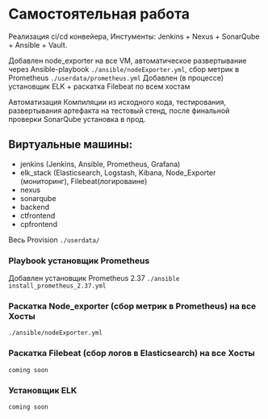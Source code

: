 # Самостоятельная работа
Реализация ci/cd конвейера, Инстументы: Jenkins + Nexus + SonarQube + Ansible + Vault.

Добавлен node_exporter на все VM, автоматическое развертывание через Ansible-playbook `./ansible/nodeExporter.yml`, сбор метрик в Prometheus `./userdata/prometheus.yml`
Добавлен (в процессе) установщик ELK + раскатка Filebeat по всем хостам

Автоматизация Компиляции из исходного кода, тестирования, развертывания артефакта на тестовый стенд, после финальной проверки SonarQube установка в прод.

## Виртуальные машины:
- jenkins (Jenkins, Ansible, Prometheus, Grafana)
- elk_stack (Elasticsearch, Logstash, Kibana, Node_Exporter (мониторинг), Filebeat(логироваине)
- nexus
- sonarqube
- backend
- ctfrontend
- cpfrontend

Весь Provision `./userdata/`

### Playbook установщик Prometheus
Добавлен установщик Prometheus 2.37 `./ansible install_prometheus_2.37.yml`

### Раскатка Node_exporter (сбор метрик в Prometheus) на все Хосты
`./ansible/nodeExporter.yml`

### Раскатка Filebeat (сбор логов в Elasticsearch) на все Хосты
`coming soon`

### Установщик ELK
`coming soon`